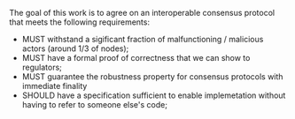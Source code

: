 The goal of this work is to agree on an interoperable consensus protocol that meets the following requirements:

* MUST withstand a sigificant fraction of malfunctioning / malicious actors (around 1/3 of nodes);
* MUST have a formal proof of correctness that we can show to regulators;
* MUST guarantee the robustness property for consensus protocols with immediate finality
* SHOULD have a specification sufficient to enable implemetation without having to refer to someone else's code;
